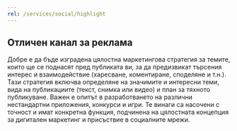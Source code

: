 ```yaml
---
rel: /services/social/highlight
---
```

## Отличен канал за реклама
Добре е да бъде изградена цялостна маркетингова стратегия за темите, които ще се поднасят пред публиката ви, за да предизвикат търсения интерес и взаимодействие (харесване, коментиране, споделяне и т.н.). Тази стратегия включва определяне на значимите и интересни теми, вида на публикациите (текст, снимка или видео) и план за тяхното публикуване. 
Важен е опитът в разработването на различни нестандартни приложения, конкурси и игри. Те винаги са насочени с точност и имат конкретна функция, подчинена на цялостната концепция за дигитален маркетинг и присъствие в социалните мрежи.
